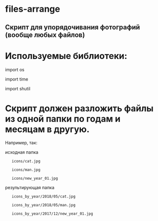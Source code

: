 # files-arrange

## Скрипт для упорядочивания фотографий (вообще любых файлов)

# Используемые библиотеки: 
import os

import time

import shutil

# Скрипт должен разложить файлы из одной папки по годам и месяцам в другую.

Например, так:

   исходная папка

       icons/cat.jpg

       icons/man.jpg 

       icons/new_year_01.jpg 

   результирующая папка

       icons_by_year/2018/05/cat.jpg

       icons_by_year/2018/05/man.jpg

       icons_by_year/2017/12/new_year_01.jpg
